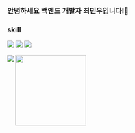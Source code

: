 ### 안녕하세요 백엔드 개발자 최민우입니다!👋

### skill
<img src="https://img.shields.io/badge/java-007396?style=for-the-badge&logo=java&logoColor=white"> <img src="https://img.shields.io/badge/Spring boot-6DB33F?style=for-the-badge&logo=springboot&logoColor=white"> <img src="https://img.shields.io/badge/MySQL-4479A1?style=for-the-badge&logo=mysql&logoColor=white">

<img align='left' src="http://mazassumnida.wtf/api/v2/generate_badge?boj=cjk741">
<img align='left' src="https://github-readme-stats.vercel.app/api?username=blackdooyu" height="165">


<!--
**blackdooyu/blackdooyu** is a ✨ _special_ ✨ repository because its `README.md` (this file) appears on your GitHub profile.

Here are some ideas to get you started:

- 🔭 I’m currently working on ...
- 🌱 I’m currently learning ...
- 👯 I’m looking to collaborate on ...
- 🤔 I’m looking for help with ...
- 💬 Ask me about ...
- 📫 How to reach me: ...
- 😄 Pronouns: ...
- ⚡ Fun fact: ...
-->
